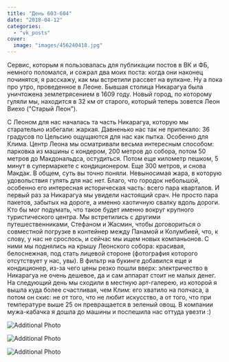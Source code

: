 ```yaml
---
title: "День 603-604"
date: "2018-04-12"
categories: 
  - "vk_posts"
cover:
  image: "images/456240418.jpg"
---
```


Сервис, которым я пользовалась для публикации постов в ВК и ФБ, немного поломался, и сожрал два моих поста: когда они наконец починятся, я расскажу, как мы встретили рассвет на вулкане. Ну а пока про утро, проведенное в Леоне. Бывшая столица Никарагуа была уничтожена землетрясением в 1609 году. Новый город, по которому гуляли мы, находится в 32 км от старого, который теперь зовется Леон Виехо ("Старый Леон").

<!--more-->

С Леоном для нас началась та часть Никарагуа, которую мы старательно избегали: жаркая. Давненько нас так не припекало: 36 градусов по Цельсию ощущаются для нас как пытка. Особенно для Клима. Центр Леона мы осматривали весьма интересным способом: парковка из машины с кондером, 200 метров до собора, потом 50 метров до Макдональдса, остудиться. Потом еще километр пешком, 5 минут в супермаркете с кондиционером. Еще 300 метров, и снова Макдак. В общем, суть вы точно поняли. Невыносимая жара, в которую удовольствия гулять для нас нет. Благо, что городок небольшой, особенно его интересная историческая часть: всего пара кварталов. И первый раз за Никарагуа мы увидели настоящий срач. Не просто пара пакетов, забытых на дороге, а именно хаотичную свалку вдоль дороги. Кто бы мог подумать, что такое будет именно вокруг крупного туристического центра. Мы встретились с другими путешественниками, Стефаном и Жасмин, чтобы договориться о совместной погрузке в контейнер между Панамой и Колумбией, что, к слову, у нас не срослось, и сейчас мы ищем новых компаньонов. С ними мы поднялись на крышу Леонского собора: красивая, белоснежная, под стать лицевой стороне (фотография которого отсутствует у нас, увы). В фильтр на букинге добавился еще и кондиционер, из-за чего цены резко пошли вверх: электричество в Никарагуа не очень дешевое, да и сам аппарат стоит не малых денег. На следующий день мы сходили в местную арт-галерею, из которой я вышла куда более счастливая, чем Клим: его хватило на полчаса, а потом он скис: не от того, что не любит искусство, а от того, что при температуре выше 25 он превращается в зеленый овощ. В компании мужа-кабачка я дошла до машины и поспешила нас оттуда увезти :)

![Additional Photo](https://vodpop.ru/wp-content/uploads/2023/07/456240419.jpg)

![Additional Photo](https://vodpop.ru/wp-content/uploads/2023/07/456240420.jpg)

![Additional Photo](https://vodpop.ru/wp-content/uploads/2023/07/456240421.jpg)
